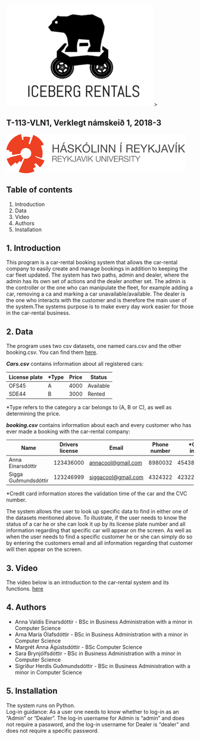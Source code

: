 ![Bear](Bear.png)>
## **T-113-VLN1, Verklegt námskeið 1, 2018-3**

![header1](header1.png)

## **Table of contents**
1. Introduction 
2. Data 
3. Video 
4. Authors 
5. Installation 


## **1. Introduction**
This program is a car-rental booking system that allows the car-rental company to easily create and manage bookings in addition to keeping the car fleet updated. The system has two paths, admin and dealer, where the admin has its own set of actions and the dealer another set. The admin is the controller or the one who can manipulate the fleet, for example adding a car, removing a ca and marking a car unavailable/available. The dealer is the one who interacts with the customer and is therefore the main user of the system.The systems purpose is to make every day work easier for those in the car-rental business.


## **2. Data**
The program uses two csv datasets, one named cars.csv and the other booking.csv.
You can find them [here](https://github.com/margreta/Three-week-course/tree/master/NYTT/data).



_**Cars.csv**_ contains information about all registered cars: 

License plate | *Type | Price | Status 
--------------|------|-------|--------
OFS45|A|4000|Available
SDE44|B|3000|Rented 

*Type refers to the category a car belongs to (A, B or C), as well as determining the price.


_**booking.csv**_ contains information about each and every customer who has ever made a booking with the car-rental company: 

Name | Drivers license | Email | Phone number | *Credit card information | Start date | End date | License plate | type | price | Extras | Billing type | Booking status  
-----|-----------------|-------|--------------|-------------------------|---------------|----------|---------------|------|-------|--------|--------------|---------------
Anna Einarsdóttir|123436000|annacool@gmail.com|8980032|4543843343242342|2/3/2018|5/3/2018|OFD73|A|4000|Car seat|Debit card|New
Sigga Guðmundsdóttir|123246999|siggacool@gmail.com|4324322|4232234234788764|10/10/2018|15/10/2018|KSA55|B|3000|Kasko insurance|Cash|Cancelled


*Credit card information stores the validation time of the car and the CVC number.



The system allows the user to look up specific data to find in either one of the datasets mentioned above. To illustrate, if the user needs to know the status of a car he or she can look it up by its license plate number and all information regarding that specific car will appear on the screen. As well as when the user needs to find a specific customer he or she can simply do so by entering the customers email and all information regarding that customer will then appear on the screen. 


## **3. Video**
The video below is an introduction to the car-rental system and its functions.
[here](https://youtu.be/o_jjmyuUGXg)


## **4. Authors**
- Anna Valdís Einarsdóttir - BSc in Business Administration with a minor in Computer Science
- Arna María Ólafsdóttir - BSc in Business Administration with a minor in Computer Science
- Margrét Anna Ágústsdóttir - BSc Computer Science
- Sara Brynjólfsdóttir - BSc in Business Administration with a minor in Computer Science
- Sigríður Herdís Guðmundsdóttir - BSc in Business Administration with a minor in Computer Science

## **5. Installation**
The system runs on Python.\
Log-in guidance:
As a user one needs to know whether to log-in as an “Admin” or “Dealer”. The log-in username for Admin is “admin” and does not require a password, and the log-in username for Dealer is “dealer” and does not require a specific password.
